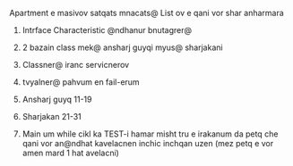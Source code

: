 Apartment e masivov satqats mnacats@ List ov e qani vor shar anharmara 

1. Intrface Characteristic @ndhanur bnutagrer@ 

2. 2 bazain class mek@ ansharj guyqi myus@ sharjakani

3. Classner@ iranc servicnerov

4. tvyalner@ pahvum en fail-erum

5. Ansharj guyq 11-19

6. Sharjakan 21-31

7. Main um while cikl ka TEST-i hamar misht tru e irakanum da petq che qani
   vor an@ndhat kavelacnen inchic inchqan uzen (mez petq e vor amen mard 1 hat avelacni)